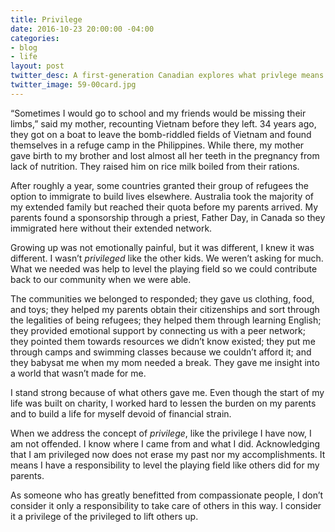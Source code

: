 ```yaml
---
title: Privilege
date: 2016-10-23 20:00:00 -04:00
categories:
- blog
- life
layout: post
twitter_desc: A first-generation Canadian explores what privlege means.
twitter_image: 59-00card.jpg
---
```


“Sometimes I would go to school and my friends would be missing their limbs,” said my mother, recounting Vietnam before they left. 34 years ago, they got on a boat to leave the bomb-riddled fields of Vietnam and found themselves in a refuge camp in the Philippines. While there, my mother gave birth to my brother and lost almost all her teeth in the pregnancy from lack of nutrition. They raised him on rice milk boiled from their rations.

After roughly a year, some countries granted their group of refugees the option to immigrate to build lives elsewhere. Australia took the majority of my extended family but reached their quota before my parents arrived. My parents found a sponsorship through a priest, Father Day, in Canada so they immigrated here without their extended network.

Growing up was not emotionally painful, but it was different, I knew it was different. I wasn’t *privileged* like the other kids. We weren’t asking for much. What we needed was help to level the playing field so we could contribute back to our community when we were able.

The communities we belonged to responded; they gave us clothing, food, and toys; they helped my parents obtain their citizenships and sort through the legalities of being refugees; they helped them through learning English; they provided emotional support by connecting us with a peer network; they pointed them towards resources we didn’t know existed; they put me through camps and swimming classes because we couldn’t afford it; and they babysat me when my mom needed a break. They gave me insight into a world that wasn’t made for me.

I stand strong because of what others gave me. Even though the start of my life was built on charity, I worked hard to lessen the burden on my parents and to build a life for myself devoid of financial strain. 

When we address the concept of *privilege*, like the privilege I have now, I am not offended. I know where I came from and what I did. Acknowledging that I am privileged now does not erase my past nor my accomplishments. It means I have a responsibility to level the playing field like others did for my parents.

As someone who has greatly benefitted from compassionate people, I don’t consider it only a responsibility to take care of others in this way. I consider it a privilege of the privileged to lift others up.